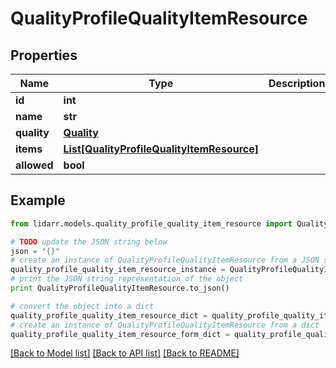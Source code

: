 # QualityProfileQualityItemResource


## Properties
Name | Type | Description | Notes
------------ | ------------- | ------------- | -------------
**id** | **int** |  | [optional] 
**name** | **str** |  | [optional] 
**quality** | [**Quality**](Quality.md) |  | [optional] 
**items** | [**List[QualityProfileQualityItemResource]**](QualityProfileQualityItemResource.md) |  | [optional] 
**allowed** | **bool** |  | [optional] 

## Example

```python
from lidarr.models.quality_profile_quality_item_resource import QualityProfileQualityItemResource

# TODO update the JSON string below
json = "{}"
# create an instance of QualityProfileQualityItemResource from a JSON string
quality_profile_quality_item_resource_instance = QualityProfileQualityItemResource.from_json(json)
# print the JSON string representation of the object
print QualityProfileQualityItemResource.to_json()

# convert the object into a dict
quality_profile_quality_item_resource_dict = quality_profile_quality_item_resource_instance.to_dict()
# create an instance of QualityProfileQualityItemResource from a dict
quality_profile_quality_item_resource_form_dict = quality_profile_quality_item_resource.from_dict(quality_profile_quality_item_resource_dict)
```
[[Back to Model list]](../README.md#documentation-for-models) [[Back to API list]](../README.md#documentation-for-api-endpoints) [[Back to README]](../README.md)


